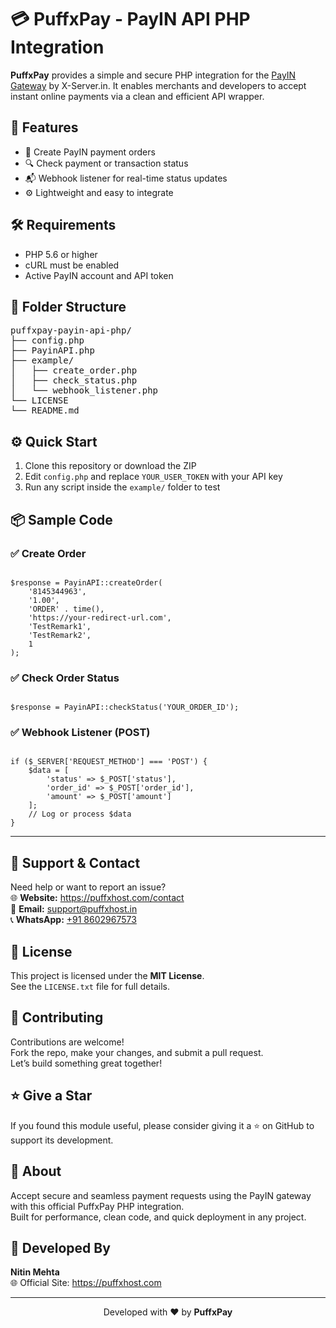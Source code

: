 <h1>💳 PuffxPay - PayIN API PHP Integration</h1>

<p>
  <strong>PuffxPay</strong> provides a simple and secure PHP integration for the <a href="https://pay.x-server.in" target="_blank">PayIN Gateway</a> by X-Server.in.
  It enables merchants and developers to accept instant online payments via a clean and efficient API wrapper.
</p>

<h2>🚀 Features</h2>
<ul>
  <li>🧾 Create PayIN payment orders</li>
  <li>🔍 Check payment or transaction status</li>
  <li>📬 Webhook listener for real-time status updates</li>
  <li>⚙️ Lightweight and easy to integrate</li>
</ul>

<h2>🛠️ Requirements</h2>
<ul>
  <li>PHP 5.6 or higher</li>
  <li>cURL must be enabled</li>
  <li>Active PayIN account and API token</li>
</ul>

<h2>📁 Folder Structure</h2>
<pre>
puffxpay-payin-api-php/
├── config.php
├── PayinAPI.php
├── example/
│   ├── create_order.php
│   ├── check_status.php
│   └── webhook_listener.php
└── LICENSE
└── README.md
</pre>

<h2>⚙️ Quick Start</h2>
<ol>
  <li>Clone this repository or download the ZIP</li>
  <li>Edit <code>config.php</code> and replace <code>YOUR_USER_TOKEN</code> with your API key</li>
  <li>Run any script inside the <code>example/</code> folder to test</li>
</ol>

<h2>📦 Sample Code</h2>

<h3>✅ Create Order</h3>
<pre><code>
$response = PayinAPI::createOrder(
    '8145344963',
    '1.00',
    'ORDER' . time(),
    'https://your-redirect-url.com',
    'TestRemark1',
    'TestRemark2',
    1
);
</code></pre>

<h3>✅ Check Order Status</h3>
<pre><code>
$response = PayinAPI::checkStatus('YOUR_ORDER_ID');
</code></pre>

<h3>✅ Webhook Listener (POST)</h3>
<pre><code>
if ($_SERVER['REQUEST_METHOD'] === 'POST') {
    $data = [
        'status' => $_POST['status'],
        'order_id' => $_POST['order_id'],
        'amount' => $_POST['amount']
    ];
    // Log or process $data
}
</code></pre>

<hr>

<h2>🛟 Support & Contact</h2>
<p>
  Need help or want to report an issue?<br>
  🌐 <strong>Website:</strong> <a href="https://puffxhost.com/contact" target="_blank">https://puffxhost.com/contact</a><br>
  📧 <strong>Email:</strong> <a href="mailto:support@puffxhost.in">support@puffxhost.in</a><br>
  📞 <strong>WhatsApp:</strong> <a href="https://wa.me/918602967573" target="_blank">+91 8602967573</a>
</p>

<h2>📜 License</h2>
<p>
  This project is licensed under the <strong>MIT License</strong>.<br>
  See the <code>LICENSE.txt</code> file for full details.
</p>

<h2>🙌 Contributing</h2>
<p>
  Contributions are welcome!<br>
  Fork the repo, make your changes, and submit a pull request.<br>
  Let’s build something great together!
</p>

<h2>⭐️ Give a Star</h2>
<p>
  If you found this module useful, please consider giving it a ⭐️ on GitHub to support its development.
</p>

<h2>🔗 About</h2>
<p>
  Accept secure and seamless payment requests using the PayIN gateway with this official PuffxPay PHP integration.<br>
  Built for performance, clean code, and quick deployment in any project.
</p>

<h2>🧠 Developed By</h2>
<p>
  <strong>Nitin Mehta</strong><br>
  🌐 Official Site: <a href="https://puffxhost.com" target="_blank">https://puffxhost.com</a>
</p>

<hr>
<p align="center">
  Developed with ❤️ by <strong>PuffxPay</strong>
</p>
